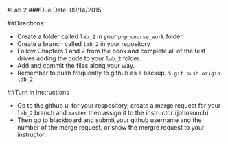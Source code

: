 #Lab 2
###Due Date: 09/14/2015

##Directions:
* Create a folder called ```lab_2``` in your ```php_course_work``` folder 
* Create a branch called ```lab_2``` in your repository 
* Follow Chapters 1 and 2 from the book and complete all of the test drives 
adding the code to your ```lab_2``` folder.
* Add and commit the files along your way. 
* Remember to push frequently to github as a backup.
```$ git push origin lab_2```

##Turn in instructions
* Go to the github ui for your respository, create a merge request for your 
```lab_2``` branch and ```master``` then assign it to the instructor (johnsonch) 
* Then go to blackboard and submit your github username and the number of the 
merge request, or show the mergre request to your instructor.
